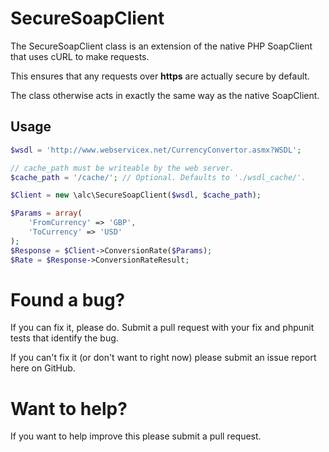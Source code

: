 SecureSoapClient
================

The SecureSoapClient class is an extension of the native PHP SoapClient that uses cURL to make requests.

This ensures that any requests over **https** are actually secure by default.

The class otherwise acts in exactly the same way as the native SoapClient.

Usage
-----
```php
$wsdl = 'http://www.webservicex.net/CurrencyConvertor.asmx?WSDL';

// cache_path must be writeable by the web server.
$cache_path = '/cache/'; // Optional. Defaults to './wsdl_cache/'.

$Client = new \alc\SecureSoapClient($wsdl, $cache_path);

$Params = array(
    'FromCurrency' => 'GBP',
    'ToCurrency' => 'USD'
);
$Response = $Client->ConversionRate($Params);
$Rate = $Response->ConversionRateResult;
```

Found a bug?
============
If you can fix it, please do.  Submit a pull request with your fix and phpunit tests that identify the bug.

If you can't fix it (or don't want to right now) please submit an issue report here on GitHub.

Want to help?
=============
If you want to help improve this please submit a pull request.

